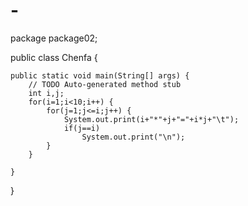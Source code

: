 # -
package package02;

public class Chenfa {

	public static void main(String[] args) {
		// TODO Auto-generated method stub
		int i,j;
		for(i=1;i<10;i++) {
			for(j=1;j<=i;j++) {
				System.out.print(i+"*"+j+"="+i*j+"\t");
				if(j==i)
					System.out.print("\n");
			}
		}

	}

}
